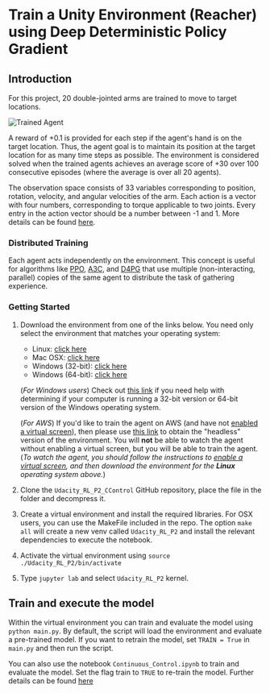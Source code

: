 [//]: # (Image References)

[image1]: https://user-images.githubusercontent.com/10624937/43851024-320ba930-9aff-11e8-8493-ee547c6af349.gif "Trained Agent"


# Train a Unity Environment (Reacher) using Deep Deterministic Policy Gradient

## Introduction

For this project, 20 double-jointed arms are trained to move to target locations.

![Trained Agent][image1]

A reward of +0.1 is provided for each step if the agent's hand is on the target location. Thus, the agent goal is to maintain its position at the target location for as many time steps as possible. The environment is considered solved when the trained agents achieves an average score of +30 over 100 consecutive episodes (where the average is over all 20 agents).

The observation space consists of 33 variables corresponding to position, rotation, velocity, and angular velocities of the arm. Each action is a vector with four numbers, corresponding to torque applicable to two joints. Every entry in the action vector should be a number between -1 and 1. More details can be found [here](https://github.com/Unity-Technologies/ml-agents/blob/master/docs/Learning-Environment-Examples.md#reacher).

### Distributed Training

Each agent acts independently on the environment. This concept is useful for algorithms like [PPO](https://arxiv.org/pdf/1707.06347.pdf), [A3C](https://arxiv.org/pdf/1602.01783.pdf), and [D4PG](https://openreview.net/pdf?id=SyZipzbCb) that use multiple (non-interacting, parallel) copies of the same agent to distribute the task of gathering experience.

### Getting Started

1. Download the environment from one of the links below.  You need only select the environment that matches your operating system:

     - Linux: [click here](https://s3-us-west-1.amazonaws.com/udacity-drlnd/P2/Reacher/Reacher_Linux.zip)
     - Mac OSX: [click here](https://s3-us-west-1.amazonaws.com/udacity-drlnd/P2/Reacher/Reacher.app.zip)
     - Windows (32-bit): [click here](https://s3-us-west-1.amazonaws.com/udacity-drlnd/P2/Reacher/Reacher_Windows_x86.zip)
     - Windows (64-bit): [click here](https://s3-us-west-1.amazonaws.com/udacity-drlnd/P2/Reacher/Reacher_Windows_x86_64.zip)
    
    (_For Windows users_) Check out [this link](https://support.microsoft.com/en-us/help/827218/how-to-determine-whether-a-computer-is-running-a-32-bit-version-or-64) if you need help with determining if your computer is running a 32-bit version or 64-bit version of the Windows operating system.

    (_For AWS_) If you'd like to train the agent on AWS (and have not [enabled a virtual screen](https://github.com/Unity-Technologies/ml-agents/blob/master/docs/Training-on-Amazon-Web-Service.md)), then please use [this link](https://s3-us-west-1.amazonaws.com/udacity-drlnd/P2/Reacher/Reacher_Linux_NoVis.zip) to obtain the "headless" version of the environment.  You will **not** be able to watch the agent without enabling a virtual screen, but you will be able to train the agent.  (_To watch the agent, you should follow the instructions to [enable a virtual screen](https://github.com/Unity-Technologies/ml-agents/blob/master/docs/Training-on-Amazon-Web-Service.md), and then download the environment for the **Linux** operating system above._)

2. Clone the `Udacity_RL_P2_CControl` GitHub repository, place the file in the folder and decompress it.

3. Create a virtual environment and install the required libraries. For OSX users, you can use the MakeFile included in the repo. The option `make all` will create a new venv called `Udacity_RL_P2` and install the relevant dependencies to execute the notebook.

4. Activate the virtual environment using `source ./Udacity_RL_P2/bin/activate`

5. Type `jupyter lab` and select `Udacity_RL_P2` kernel.

## Train and execute the model

Within the virtual environment you can train and evaluate the model using `python main.py`. By default, the script will load the environment and evaluate a pre-trained model. If you  want to retrain the model, set `TRAIN = True` in `main.py` and then run the script.

You can also use the notebook `Continuous_Control.ipynb` to train and evaluate the model. Set the flag train to `TRUE` to re-train the model. Further details can be found [here](Report.md)
